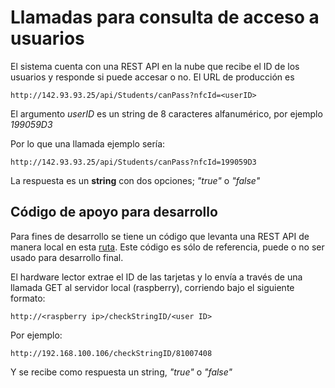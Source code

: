 # Llamadas para consulta de acceso a usuarios

El sistema cuenta con una REST API en la nube que recibe el ID de los usuarios y responde si puede accesar o no. El URL de producción es 

`http://142.93.93.25/api/Students/canPass?nfcId=<userID>`

El argumento *userID* es un string de 8 caracteres alfanumérico, por ejemplo *199059D3*

Por lo que una llamada ejemplo sería:

`http://142.93.93.25/api/Students/canPass?nfcId=199059D3`

La respuesta es un **string** con dos opciones; *"true"* o *"false"*



## Código de apoyo para desarrollo

Para fines de desarrollo se tiene un código que levanta una REST API de manera local en esta [ruta](https://github.com/edmundormz/aquatica/blob/master/microserver/hello.py). Este código es sólo de referencia, puede o no ser usado para desarrollo final.

El hardware lector extrae el ID de las tarjetas y lo envía a través de una llamada GET al servidor local (raspberry), corriendo  bajo el siguiente formato:

`http://<raspberry ip>/checkStringID/<user ID>`

Por ejemplo:

`http://192.168.100.106/checkStringID/81007408`

Y se recibe como respuesta un string, *"true"* o *"false"*



